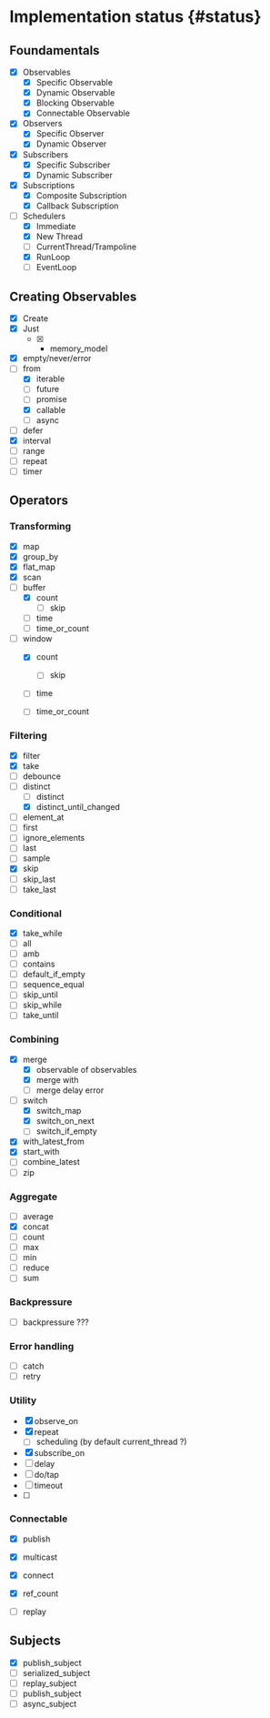 # Implementation status {#status}

## Foundamentals

- [x] Observables
  - [x] Specific Observable
  - [x] Dynamic Observable
  - [x] Blocking Observable
  - [x] Connectable Observable
- [x] Observers
  - [x] Specific Observer
  - [x] Dynamic Observer
- [x] Subscribers
  - [x] Specific Subscriber
  - [x] Dynamic Subscriber
- [x] Subscriptions
  - [x] Composite Subscription
  - [x] Callback Subscription 
- [ ] Schedulers
  - [x] Immediate
  - [x] New Thread
  - [ ] CurrentThread/Trampoline
  - [x] RunLoop
  - [ ] EventLoop

## Creating Observables

- [x] Create
- [x] Just 
  - [x] + memory_model
- [x] empty/never/error
- [ ] from
  - [x] iterable
  - [ ] future
  - [ ] promise
  - [x] callable
  - [ ] async
- [ ] defer
- [x] interval
- [ ] range
- [ ] repeat
- [ ] timer

## Operators
### Transforming

- [x] map
- [x] group_by
- [x] flat_map
- [x] scan
- [ ] buffer
  - [x] count
    - [ ] skip
  - [ ] time
  - [ ] time_or_count
- [ ] window
  - [x] count
    - [ ] skip
  - [ ] time
  - [ ] time_or_count
  

### Filtering
- [x] filter
- [x] take
- [ ] debounce
- [ ] distinct
  - [ ] distinct
  - [x] distinct_until_changed
- [ ] element_at
- [ ] first
- [ ] ignore_elements
- [ ] last
- [ ] sample
- [x] skip
- [ ] skip_last
- [ ] take_last

### Conditional

- [x] take_while
- [ ] all
- [ ] amb
- [ ] contains
- [ ] default_if_empty
- [ ] sequence_equal
- [ ] skip_until
- [ ] skip_while
- [ ] take_until
### Combining

- [x] merge
  - [x] observable of observables
  - [x] merge with
  - [ ] merge delay error
- [ ] switch
  - [x] switch_map
  - [x] switch_on_next
  - [ ] switch_if_empty
- [x] with_latest_from
- [x] start_with
- [ ] combine_latest
- [ ] zip

### Aggregate

- [ ] average
- [x] concat
- [ ] count
- [ ] max 
- [ ] min
- [ ] reduce
- [ ] sum

### Backpressure

- [ ] backpressure ???

### Error handling
- [ ] catch
- [ ] retry

### Utility

- [x] observe_on
- [x] repeat
  - [ ] scheduling (by default current_thread ?)
- [x] subscribe_on
- [ ] delay
- [ ] do/tap
- [ ] timeout
- [ ] 
### Connectable

- [x] publish
- [x] multicast
- [x] connect
- [x] ref_count
- [ ] replay


## Subjects

- [x] publish_subject
- [ ] serialized_subject
- [ ] replay_subject
- [ ] publish_subject
- [ ] async_subject
